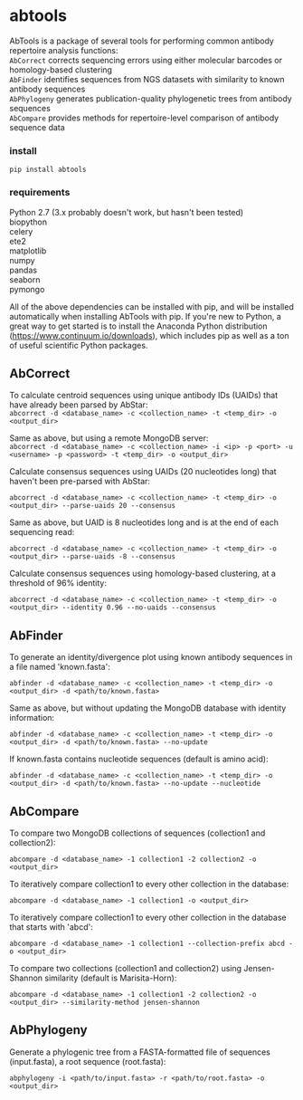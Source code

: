 # abtools  
  
AbTools is a package of several tools for performing common antibody repertoire analysis functions:  
`AbCorrect` corrects sequencing errors using either molecular barcodes or homology-based clustering  
`AbFinder` identifies sequences from NGS datasets with similarity to known antibody sequences  
`AbPhylogeny` generates publication-quality phylogenetic trees from antibody sequences  
`AbCompare` provides methods for repertoire-level comparison of antibody sequence data  
  
### install  
`pip install abtools`  
  
### requirements  
Python 2.7 (3.x probably doesn't work, but hasn't been tested)  
biopython  
celery  
ete2  
matplotlib  
numpy  
pandas  
seaborn  
pymongo  

All of the above dependencies can be installed with pip, and will be installed automatically when installing AbTools with pip. If you're new to Python, a great way to get started is to install the Anaconda Python distribution (https://www.continuum.io/downloads), which includes pip as well as a ton of useful scientific Python packages.  
      
## AbCorrect  
  
To calculate centroid sequences using unique antibody IDs (UAIDs) that have already been parsed by AbStar:  
`abcorrect -d <database_name> -c <collection_name> -t <temp_dir> -o <output_dir>`  
  
Same as above, but using a remote MongoDB server:  
`abcorrect -d <database_name> -c <collection_name> -i <ip> -p <port> -u <username> -p <password> -t <temp_dir> -o <output_dir>`  
  
Calculate consensus sequences using UAIDs (20 nucleotides long) that haven't been pre-parsed with AbStar:  
  
`abcorrect -d <database_name> -c <collection_name> -t <temp_dir> -o <output_dir> --parse-uaids 20 --consensus`  
  
Same as above, but UAID is 8 nucleotides long and is at the end of each sequencing read:
  
`abcorrect -d <database_name> -c <collection_name> -t <temp_dir> -o <output_dir> --parse-uaids -8 --consensus`  
  
Calculate consensus sequences using homology-based clustering, at a threshold of 96% identity:  
  
`abcorrect -d <database_name> -c <collection_name> -t <temp_dir> -o <output_dir> --identity 0.96 --no-uaids --consensus`  
  
  
## AbFinder    
  
To generate an identity/divergence plot using known antibody sequences in a file named 'known.fasta':    
  
`abfinder -d <database_name> -c <collection_name> -t <temp_dir> -o <output_dir> -d <path/to/known.fasta>`  
  
Same as above, but without updating the MongoDB database with identity information:  
  
`abfinder -d <database_name> -c <collection_name> -t <temp_dir> -o <output_dir> -d <path/to/known.fasta> --no-update`  
  
If known.fasta contains nucleotide sequences (default is amino acid):  
  
`abfinder -d <database_name> -c <collection_name> -t <temp_dir> -o <output_dir> -d <path/to/known.fasta> --no-update --nucleotide`  
  
  
## AbCompare    
  
To compare two MongoDB collections of sequences (collection1 and collection2):  
  
`abcompare -d <database_name> -1 collection1 -2 collection2 -o <output_dir>`  
  
To iteratively compare collection1 to every other collection in the database:  
  
`abcompare -d <database_name> -1 collection1 -o <output_dir>`  
  
To iteratively compare collection1 to every other collection in the database that starts with 'abcd':  
  
`abcompare -d <database_name> -1 collection1 --collection-prefix abcd -o <output_dir>`  
  
To compare two collections (collection1 and collection2) using Jensen-Shannon similarity (default is Marisita-Horn):  
  
`abcompare -d <database_name> -1 collection1 -2 collection2 -o <output_dir> --similarity-method jensen-shannon`  
    
  
## AbPhylogeny  
  
Generate a phylogenic tree from a FASTA-formatted file of sequences (input.fasta), a root sequence (root.fasta):  
  
`abphylogeny -i <path/to/input.fasta> -r <path/to/root.fasta> -o <output_dir>`  
  
  
  

